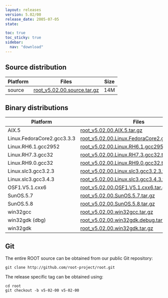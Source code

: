 ```yaml
---
layout: releases
version: 5.02/00
release_date: 2005-07-05
state:

toc: true
toc_sticky: true
sidebar:
  nav: "download"
---
```



## Source distribution

| Platform       | Files | Size |
|-----------|-------|-----|
| source | [root_v5.02.00.source.tar.gz](https://root.cern.ch/download/root_v5.02.00.source.tar.gz) |  14M |


## Binary distributions

| Platform       | Files | Size |
|-----------|-------|-----|
| AIX.5 | [root_v5.02.00.AIX.5.tar.gz](https://root.cern.ch/download/root_v5.02.00.AIX.5.tar.gz) |  34M |
| Linux.FedoraCore2.gcc3.3.3 | [root_v5.02.00.Linux.FedoraCore2.gcc3.3.3.tar.gz](https://root.cern.ch/download/root_v5.02.00.Linux.FedoraCore2.gcc3.3.3.tar.gz) |  26M |
| Linux.RH6.1.gcc2952 | [root_v5.02.00.Linux.RH6.1.gcc2952.tar.gz](https://root.cern.ch/download/root_v5.02.00.Linux.RH6.1.gcc2952.tar.gz) |  23M |
| Linux.RH7.3.gcc32 | [root_v5.02.00.Linux.RH7.3.gcc32.tar.gz](https://root.cern.ch/download/root_v5.02.00.Linux.RH7.3.gcc32.tar.gz) |  28M |
| Linux.RH9.0.gcc32 | [root_v5.02.00.Linux.RH9.0.gcc32.tar.gz](https://root.cern.ch/download/root_v5.02.00.Linux.RH9.0.gcc32.tar.gz) |  25M |
| Linux.slc3.gcc3.2.3 | [root_v5.02.00.Linux.slc3.gcc3.2.3.tar.gz](https://root.cern.ch/download/root_v5.02.00.Linux.slc3.gcc3.2.3.tar.gz) |  24M |
| Linux.slc3.gcc3.4.3 | [root_v5.02.00.Linux.slc3.gcc3.4.3.tar.gz](https://root.cern.ch/download/root_v5.02.00.Linux.slc3.gcc3.4.3.tar.gz) |  27M |
| OSF1.V5.1.cxx6 | [root_v5.02.00.OSF1.V5.1.cxx6.tar.gz](https://root.cern.ch/download/root_v5.02.00.OSF1.V5.1.cxx6.tar.gz) |  31M |
| SunOS.5.7 | [root_v5.02.00.SunOS.5.7.tar.gz](https://root.cern.ch/download/root_v5.02.00.SunOS.5.7.tar.gz) |  33M |
| SunOS.5.8 | [root_v5.02.00.SunOS.5.8.tar.gz](https://root.cern.ch/download/root_v5.02.00.SunOS.5.8.tar.gz) |  30M |
| win32gcc | [root_v5.02.00.win32gcc.tar.gz](https://root.cern.ch/download/root_v5.02.00.win32gcc.tar.gz) |  28M |
| win32gdk (dbg) | [root_v5.02.00.win32gdk.debug.tar.gz](https://root.cern.ch/download/root_v5.02.00.win32gdk.debug.tar.gz) |  56M |
| win32gdk | [root_v5.02.00.win32gdk.tar.gz](https://root.cern.ch/download/root_v5.02.00.win32gdk.tar.gz) |  30M |


## Git
The entire ROOT source can be obtained from our public Git repository:

~~~
git clone http://github.com/root-project/root.git
~~~
The release specific tag can be obtained using:
~~~
cd root
git checkout -b v5-02-00 v5-02-00
~~~

